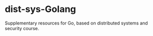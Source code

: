 # dist-sys-Golang
Supplementary resources for Go, based on distributed systems and security course.
